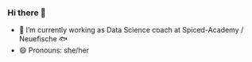 ### Hi there 👋


- 🔭 I’m currently working as Data Science coach at Spiced-Academy  / Neuefische :fish:
- 😄 Pronouns: she/her

<!--

-->
